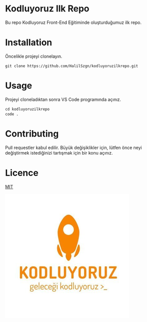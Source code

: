 # Kodluyoruz Ilk Repo
Bu repo Kodluyoruz Front-End Eğitiminde oluşturduğumuz ilk repo.

# Installation
Öncelikle projeyi clonelayın.

```
git clone https://github.com/HalilSzgn/kodluyoruzilkrepo.git
```

# Usage
Projeyi cloneladıktan sonra VS Code programında açınız.

```
cd kodluyoruzilkrepo
code .

```

# Contributing
Pull requestler kabul edilir. Büyük değişiklikler için, lütfen önce neyi değiştirmek istediğinizi tartışmak için bir konu açınız.

# Licence
[MIT](https://choosealicense.com/licenses/mit/)

![Kodluyoruz Logo](https://raw.githubusercontent.com/Kodluyoruz/taskforce/git/git/markdown-nedir-nasil-kullaniriz-/figures/kodluyoruz_logo.jpg)